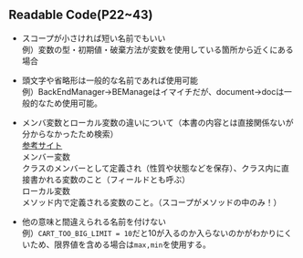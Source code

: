 ## Readable Code(P22~43)
- スコープが小さければ短い名前でもいい  
例）変数の型・初期値・破棄方法が変数を使用している箇所から近くにある場合


- 頭文字や省略形は一般的な名前であれば使用可能  
例）BackEndManager→BEManageはイマイチだが、document→docは一般的なため使用可能。


- メンバ変数とローカル変数の違いについて（本書の内容とは直接関係ないが分からなかったため検索）  
[参考サイト](https://bituse.info/java/14)  
メンバー変数  
クラスのメンバーとして定義され（性質や状態などを保存）、クラス内に直接書かれる変数のこと（フィールドとも呼ぶ）  
ローカル変数  
メソッド内で定義される変数のこと。（スコープがメソッドの中のみ！）


- 他の意味と間違えられる名前を付けない  
例）`CART_TOO_BIG_LIMIT = 10`だと10が入るのか入らないのかがわかりにくいため、限界値を含める場合は`max,min`を使用する。
